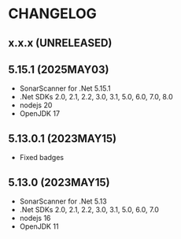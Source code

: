 # CHANGELOG

## x.x.x (UNRELEASED)

## 5.15.1 (2025MAY03)

* SonarScanner for .Net 5.15.1
* .Net SDKs 2.0, 2.1, 2.2, 3.0, 3.1, 5.0, 6.0, 7.0, 8.0
* nodejs 20
* OpenJDK 17

## 5.13.0.1 (2023MAY15)

* Fixed badges

## 5.13.0 (2023MAY15)

* SonarScanner for .Net 5.13
* .Net SDKs 2.0, 2.1, 2.2, 3.0, 3.1, 5.0, 6.0, 7.0
* nodejs 16
* OpenJDK 11







